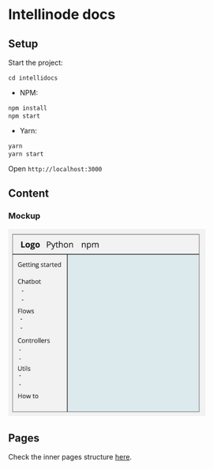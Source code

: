 # Intellinode docs

## Setup
Start the project:
```
cd intellidocs
```
- NPM:
```
npm install
npm start
```
- Yarn:
```
yarn
yarn start
```

Open `http://localhost:3000`

## Content
### Mockup

<img src="resources/mockup.jpg" width="400em" />

## Pages
Check the inner pages structure [here](https://docs.google.com/document/d/1f5F_suOwuOZ8ZR3yBydxVP6kR0i1hj-I9GoWnIEK-jM/edit?usp=sharing).

